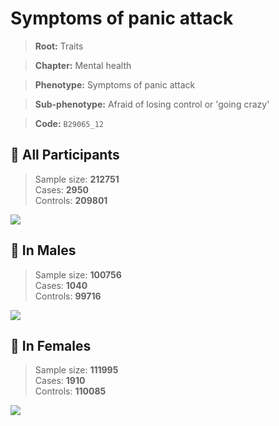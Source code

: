 # Symptoms of panic attack
> **Root:** Traits  

> **Chapter:** Mental health  

> **Phenotype:** Symptoms of panic attack  

> **Sub-phenotype:** Afraid of losing control or 'going crazy'  

> **Code:** `B29065_12`

## 🧪 All Participants  
> Sample size: **212751**  
> Cases: **2950**  
> Controls: **209801**
<img src="/Traits/Figures/ALL/B29065_12.png"/>
<CsvTable src="/Traits_Data/ALL/LG_B29065_12.csv" label="🔍 View full results" />

## 👨 In Males  
> Sample size: **100756**  
> Cases: **1040**  
> Controls: **99716**
<img src="/Traits/Figures/Male/B29065_12.png"/>
<CsvTable src="/Traits_Data/Male/LG_B29065_12.csv" label="🔍 View full results" />

## 👩 In Females  
> Sample size: **111995**  
> Cases: **1910**  
> Controls: **110085**
<img src="/Traits/Figures/Female/B29065_12.png"/>
<CsvTable src="/Traits_Data/Female/LG_B29065_12.csv" label="🔍 View full results" />
